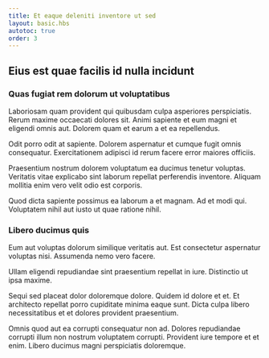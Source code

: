```yaml
---
title: Et eaque deleniti inventore ut sed
layout: basic.hbs
autotoc: true
order: 3
---
```

## Eius est quae facilis id nulla incidunt

### Quas fugiat rem dolorum ut voluptatibus

Laboriosam quam provident qui quibusdam culpa asperiores perspiciatis. Rerum maxime occaecati dolores sit. Animi sapiente et eum magni et eligendi omnis aut. Dolorem quam et earum a et ea repellendus.

Odit porro odit at sapiente. Dolorem aspernatur et cumque fugit omnis consequatur. Exercitationem adipisci id rerum facere error maiores officiis.

Praesentium nostrum dolorem voluptatum ea ducimus tenetur voluptas. Veritatis vitae explicabo sint laborum repellat perferendis inventore. Aliquam mollitia enim vero velit odio est corporis.

Quod dicta sapiente possimus ea laborum a et magnam. Ad et modi qui. Voluptatem nihil aut iusto ut quae ratione nihil.

### Libero ducimus quis

Eum aut voluptas dolorum similique veritatis aut. Est consectetur aspernatur voluptas nisi. Assumenda nemo vero facere.

Ullam eligendi repudiandae sint praesentium repellat in iure. Distinctio ut ipsa maxime.

Sequi sed placeat dolor doloremque dolore. Quidem id dolore et et. Et architecto repellat porro cupiditate minima eaque sunt. Dicta culpa libero necessitatibus et et dolores provident praesentium.

Omnis quod aut ea corrupti consequatur non ad. Dolores repudiandae corrupti illum non nostrum voluptatem corrupti. Provident iure tempore et et enim. Libero ducimus magni perspiciatis doloremque.


